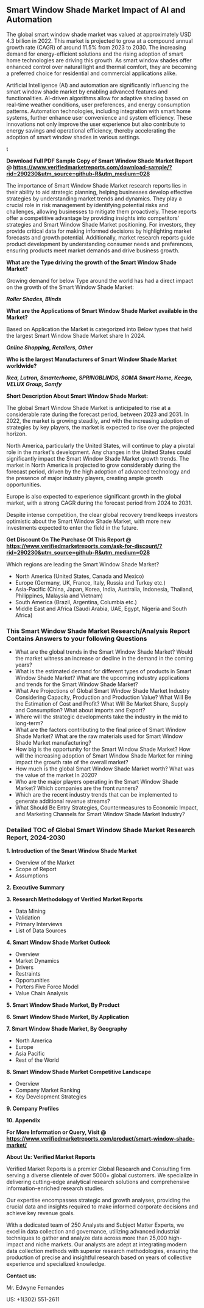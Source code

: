 <h2>Smart Window Shade Market Impact of AI and Automation</h2><p>The global smart window shade market was valued at approximately USD 4.3 billion in 2022. This market is projected to grow at a compound annual growth rate (CAGR) of around 11.5% from 2023 to 2030. The increasing demand for energy-efficient solutions and the rising adoption of smart home technologies are driving this growth. As smart window shades offer enhanced control over natural light and thermal comfort, they are becoming a preferred choice for residential and commercial applications alike.</p><p>Artificial Intelligence (AI) and automation are significantly influencing the smart window shade market by enabling advanced features and functionalities. AI-driven algorithms allow for adaptive shading based on real-time weather conditions, user preferences, and energy consumption patterns. Automation technologies, including integration with smart home systems, further enhance user convenience and system efficiency. These innovations not only improve the user experience but also contribute to energy savings and operational efficiency, thereby accelerating the adoption of smart window shades in various settings.</p>t</p><p id="" class=""><strong>Download Full PDF Sample Copy of Smart Window Shade Market Report @ <a href="https://www.verifiedmarketreports.com/download-sample/?rid=290230&utm_source=github-R&utm_medium=028" target="_blank">https://www.verifiedmarketreports.com/download-sample/?rid=290230&utm_source=github-R&utm_medium=028</a></strong></p><p>The importance of&nbsp;Smart Window Shade Market research reports lies in their ability to aid strategic planning, helping businesses develop effective strategies by understanding market trends and dynamics. They play a crucial role in risk management by identifying potential risks and challenges, allowing businesses to mitigate them proactively. These reports offer a competitive advantage by providing insights into competitors' strategies and Smart Window Shade Market positioning. For investors, they provide critical data for making informed decisions by highlighting market forecasts and growth potential. Additionally, market research reports guide product development by understanding consumer needs and preferences, ensuring products meet market demands and drive business growth.</p><p><strong>What are the&nbsp;Type driving the growth of the Smart Window Shade Market?</strong></p><p id="" class="">Growing demand for below Type around the world has had a direct impact on the growth of the Smart Window Shade Market:</p><em><strong>Roller Shades, Blinds</strong></em></p><strong>What are the&nbsp;Applications&nbsp;of Smart Window Shade Market available in the Market?</strong></p><p id="" class="">Based on Application the Market is categorized into Below types that held the largest Smart Window Shade Market share In 2024.</p><em><strong>Online Shopping, Retailers, Other</strong></em></p><strong>Who is the largest Manufacturers of Smart Window Shade Market worldwide?</strong></p><p><em><strong>Ikea, Lutron, Smarterhome, SPRINGBLINDS, SOMA Smart Home, Keego, VELUX Group, Somfy</strong></em></p><p id="" class=""><strong>Short Description About Smart Window Shade Market:</strong></p><p>The global Smart Window Shade Market is anticipated to rise at a considerable rate during the forecast period, between 2023 and 2031. In 2022, the market is growing steadily, and with the increasing adoption of strategies by key players, the market is expected to rise over the projected horizon.</p><p>North America, particularly the United States, will continue to play a pivotal role in the market's development. Any changes in the United States could significantly impact the Smart Window Shade Market growth trends. The market in North America is projected to grow considerably during the forecast period, driven by the high adoption of advanced technology and the presence of major industry players, creating ample growth opportunities.</p><p>Europe is also expected to experience significant growth in the global market, with a strong CAGR during the forecast period from 2024 to 2031.</p><p>Despite intense competition, the clear global recovery trend keeps investors optimistic about the Smart Window Shade Market, with more new investments expected to enter the field in the future.</p><p id="" class=""><strong>Get Discount On The Purchase Of This Report @ <a href="https://www.verifiedmarketreports.com/ask-for-discount/?rid=290230&utm_source=github-R&utm_medium=028" target="_blank">https://www.verifiedmarketreports.com/ask-for-discount/?rid=290230&utm_source=github-R&utm_medium=028</a></strong></p>Which regions are leading the Smart Window Shade Market?</p><ul><li>North America (United States, Canada and Mexico)</li><li>Europe (Germany, UK, France, Italy, Russia and Turkey etc.)</li><li>Asia-Pacific (China, Japan, Korea, India, Australia, Indonesia, Thailand, Philippines, Malaysia and Vietnam)</li><li>South America (Brazil, Argentina, Columbia etc.)</li><li>Middle East and Africa (Saudi Arabia, UAE, Egypt, Nigeria and South Africa)</li></ul><h3 id="" class="">This Smart Window Shade Market Research/Analysis Report Contains Answers to your following Questions</h3><ul><li>What are the global trends in the Smart Window Shade Market? Would the market witness an increase or decline in the demand in the coming years?</li><li>What is the estimated demand for different types of products in Smart Window Shade Market? What are the upcoming industry applications and trends for the Smart Window Shade Market?</li><li>What Are Projections of Global Smart Window Shade Market Industry Considering Capacity, Production and Production Value? What Will Be the Estimation of Cost and Profit? What Will Be Market Share, Supply and Consumption? What about imports and Export?</li><li>Where will the strategic developments take the industry in the mid to long-term?</li><li>What are the factors contributing to the final price of Smart Window Shade Market? What are the raw materials used for Smart Window Shade Market manufacturing?</li><li>How big is the opportunity for the Smart Window Shade Market? How will the increasing adoption of Smart Window Shade Market for mining impact the growth rate of the overall market?</li><li>How much is the global Smart Window Shade Market worth? What was the value of the market In 2020?</li><li>Who are the major players operating in the Smart Window Shade Market? Which companies are the front runners?</li><li>Which are the recent industry trends that can be implemented to generate additional revenue streams?</li><li>What Should Be Entry Strategies, Countermeasures to Economic Impact, and Marketing Channels for Smart Window Shade Market Industry?</li></ul><h3 id="" class="">Detailed TOC of Global Smart Window Shade Market Research Report, 2024-2030</h3><p id="" class=""><strong>1. Introduction of the Smart Window Shade Market</strong></p><ul><li>Overview of the Market</li><li>Scope of Report</li><li>Assumptions</li></ul><p id="" class=""><strong>2. Executive Summary</strong></p><p id="" class=""><strong>3. Research Methodology of Verified Market Reports</strong></p><ul><li>Data Mining</li><li>Validation</li><li>Primary Interviews</li><li>List of Data Sources</li></ul><p id="" class=""><strong>4. Smart Window Shade Market Outlook</strong></p><ul><li>Overview</li><li>Market Dynamics</li><li>Drivers</li><li>Restraints</li><li>Opportunities</li><li>Porters Five Force Model</li><li>Value Chain Analysis</li></ul><p id="" class=""><strong>5. Smart Window Shade Market, By Product</strong></p><p id="" class=""><strong>6. Smart Window Shade Market, By Application</strong></p><p id="" class=""><strong>7. Smart Window Shade Market, By Geography</strong></p><ul><li>North America</li><li>Europe</li><li>Asia Pacific</li><li>Rest of the World</li></ul><p id="" class=""><strong>8. Smart Window Shade Market Competitive Landscape</strong></p><ul><li>Overview</li><li>Company Market Ranking</li><li>Key Development Strategies</li></ul><p id="" class=""><strong>9. Company Profiles</strong></p><p id="" class=""><strong>10. Appendix</strong></p><p id="" class=""><strong>For More Information or Query, Visit @ <a href="https://www.verifiedmarketreports.com/product/smart-window-shade-market/" target="_blank">https://www.verifiedmarketreports.com/product/smart-window-shade-market/</a></strong></p><p id="" class=""><strong>About Us: Verified Market Reports</strong></p><p id="" class="">Verified Market Reports is a premier Global Research and Consulting firm serving a diverse clientele of over 5000+ global customers. We specialize in delivering cutting-edge analytical research solutions and comprehensive information-enriched research studies.</p><p id="" class="">Our expertise encompasses strategic and growth analyses, providing the crucial data and insights required to make informed corporate decisions and achieve key revenue goals.</p><p id="" class="">With a dedicated team of 250 Analysts and Subject Matter Experts, we excel in data collection and governance, utilizing advanced industrial techniques to gather and analyze data across more than 25,000 high-impact and niche markets. Our analysts are adept at integrating modern data collection methods with superior research methodologies, ensuring the production of precise and insightful research based on years of collective experience and specialized knowledge.</p><p id="" class=""><strong>Contact us:</strong></p><p id="" class="">Mr. Edwyne Fernandes</p><p id="" class="">US: +1(302) 551-2611</p>
